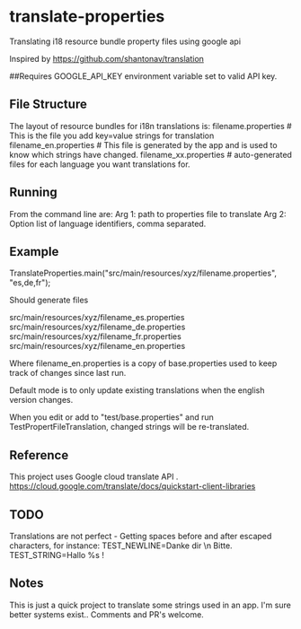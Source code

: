 # translate-properties
Translating i18 resource bundle property files using google api

Inspired by https://github.com/shantonav/translation 

##Requires
GOOGLE_API_KEY environment variable set to valid API key. 

## File Structure 

The layout of resource bundles for i18n translations is:
filename.properties # This is the file you add key=value strings for translation
filename_en.properties # This file is generated by the app and is used to know which strings have changed.
filename_xx.properties # auto-generated files for each language you want translations for.

## Running
From the command line are: 
Arg 1: path to properties file to translate
Arg 2: Option list of language identifiers, comma separated.


## Example

TranslateProperties.main("src/main/resources/xyz/filename.properties", "es,de,fr");

Should generate files 

src/main/resources/xyz/filename_es.properties
src/main/resources/xyz/filename_de.properties
src/main/resources/xyz/filename_fr.properties
src/main/resources/xyz/filename_en.properties 

Where filename_en.properties is a copy of base.properties used to keep track of changes since last run.

Default mode is to only update existing translations when the english version changes. 

When you edit or add to "test/base.properties" and run TestPropertFileTranslation, changed strings will be re-translated.

## Reference

This project uses Google cloud translate API . 
https://cloud.google.com/translate/docs/quickstart-client-libraries 

## TODO
Translations are not perfect - Getting spaces before and after escaped characters, for instance:
TEST_NEWLINE=Danke dir \n Bitte.
TEST_STRING=Hallo %s !


## Notes
This is just a quick project to translate some strings used in an app. I'm sure better systems exist.. 
Comments and PR's welcome.
